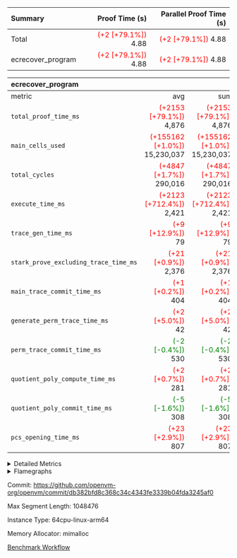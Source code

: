 | Summary | Proof Time (s) | Parallel Proof Time (s) |
|:---|---:|---:|
| Total | <span style='color: red'>(+2 [+79.1%])</span> 4.88 | <span style='color: red'>(+2 [+79.1%])</span> 4.88 |
| ecrecover_program | <span style='color: red'>(+2 [+79.1%])</span> 4.88 | <span style='color: red'>(+2 [+79.1%])</span> 4.88 |


| ecrecover_program |||||
|:---|---:|---:|---:|---:|
|metric|avg|sum|max|min|
| `total_proof_time_ms ` | <span style='color: red'>(+2153 [+79.1%])</span> 4,876 | <span style='color: red'>(+2153 [+79.1%])</span> 4,876 | <span style='color: red'>(+2153 [+79.1%])</span> 4,876 | <span style='color: red'>(+2153 [+79.1%])</span> 4,876 |
| `main_cells_used     ` | <span style='color: red'>(+155162 [+1.0%])</span> 15,230,037 | <span style='color: red'>(+155162 [+1.0%])</span> 15,230,037 | <span style='color: red'>(+155162 [+1.0%])</span> 15,230,037 | <span style='color: red'>(+155162 [+1.0%])</span> 15,230,037 |
| `total_cycles        ` | <span style='color: red'>(+4847 [+1.7%])</span> 290,016 | <span style='color: red'>(+4847 [+1.7%])</span> 290,016 | <span style='color: red'>(+4847 [+1.7%])</span> 290,016 | <span style='color: red'>(+4847 [+1.7%])</span> 290,016 |
| `execute_time_ms     ` | <span style='color: red'>(+2123 [+712.4%])</span> 2,421 | <span style='color: red'>(+2123 [+712.4%])</span> 2,421 | <span style='color: red'>(+2123 [+712.4%])</span> 2,421 | <span style='color: red'>(+2123 [+712.4%])</span> 2,421 |
| `trace_gen_time_ms   ` | <span style='color: red'>(+9 [+12.9%])</span> 79 | <span style='color: red'>(+9 [+12.9%])</span> 79 | <span style='color: red'>(+9 [+12.9%])</span> 79 | <span style='color: red'>(+9 [+12.9%])</span> 79 |
| `stark_prove_excluding_trace_time_ms` | <span style='color: red'>(+21 [+0.9%])</span> 2,376 | <span style='color: red'>(+21 [+0.9%])</span> 2,376 | <span style='color: red'>(+21 [+0.9%])</span> 2,376 | <span style='color: red'>(+21 [+0.9%])</span> 2,376 |
| `main_trace_commit_time_ms` | <span style='color: red'>(+1 [+0.2%])</span> 404 | <span style='color: red'>(+1 [+0.2%])</span> 404 | <span style='color: red'>(+1 [+0.2%])</span> 404 | <span style='color: red'>(+1 [+0.2%])</span> 404 |
| `generate_perm_trace_time_ms` | <span style='color: red'>(+2 [+5.0%])</span> 42 | <span style='color: red'>(+2 [+5.0%])</span> 42 | <span style='color: red'>(+2 [+5.0%])</span> 42 | <span style='color: red'>(+2 [+5.0%])</span> 42 |
| `perm_trace_commit_time_ms` | <span style='color: green'>(-2 [-0.4%])</span> 530 | <span style='color: green'>(-2 [-0.4%])</span> 530 | <span style='color: green'>(-2 [-0.4%])</span> 530 | <span style='color: green'>(-2 [-0.4%])</span> 530 |
| `quotient_poly_compute_time_ms` | <span style='color: red'>(+2 [+0.7%])</span> 281 | <span style='color: red'>(+2 [+0.7%])</span> 281 | <span style='color: red'>(+2 [+0.7%])</span> 281 | <span style='color: red'>(+2 [+0.7%])</span> 281 |
| `quotient_poly_commit_time_ms` | <span style='color: green'>(-5 [-1.6%])</span> 308 | <span style='color: green'>(-5 [-1.6%])</span> 308 | <span style='color: green'>(-5 [-1.6%])</span> 308 | <span style='color: green'>(-5 [-1.6%])</span> 308 |
| `pcs_opening_time_ms ` | <span style='color: red'>(+23 [+2.9%])</span> 807 | <span style='color: red'>(+23 [+2.9%])</span> 807 | <span style='color: red'>(+23 [+2.9%])</span> 807 | <span style='color: red'>(+23 [+2.9%])</span> 807 |



<details>
<summary>Detailed Metrics</summary>

| group | num_segments | keygen_time_ms | commit_exe_time_ms |
| --- | --- | --- | --- |
| ecrecover_program | 1 | 1,163 | 10 | 

| group | air_name | quotient_deg | interactions | constraints |
| --- | --- | --- | --- | --- |
| ecrecover_program | AccessAdapterAir<16> | 2 | 5 | 14 | 
| ecrecover_program | AccessAdapterAir<2> | 2 | 5 | 14 | 
| ecrecover_program | AccessAdapterAir<32> | 2 | 5 | 14 | 
| ecrecover_program | AccessAdapterAir<4> | 2 | 5 | 14 | 
| ecrecover_program | AccessAdapterAir<64> | 2 | 5 | 14 | 
| ecrecover_program | AccessAdapterAir<8> | 2 | 5 | 14 | 
| ecrecover_program | BitwiseOperationLookupAir<8> | 2 | 2 | 4 | 
| ecrecover_program | KeccakVmAir | 2 | 321 | 4,571 | 
| ecrecover_program | MemoryMerkleAir<8> | 2 | 4 | 40 | 
| ecrecover_program | PersistentBoundaryAir<8> | 2 | 3 | 6 | 
| ecrecover_program | PhantomAir | 2 | 3 | 5 | 
| ecrecover_program | Poseidon2PeripheryAir<BabyBearParameters>, 1> | 2 | 1 | 286 | 
| ecrecover_program | ProgramAir | 1 | 1 | 4 | 
| ecrecover_program | RangeTupleCheckerAir<2> | 1 | 1 | 4 | 
| ecrecover_program | VariableRangeCheckerAir | 1 | 1 | 4 | 
| ecrecover_program | VmAirWrapper<Rv32BaseAluAdapterAir, BaseAluCoreAir<4, 8> | 2 | 19 | 43 | 
| ecrecover_program | VmAirWrapper<Rv32BaseAluAdapterAir, LessThanCoreAir<4, 8> | 2 | 17 | 39 | 
| ecrecover_program | VmAirWrapper<Rv32BaseAluAdapterAir, ShiftCoreAir<4, 8> | 2 | 23 | 90 | 
| ecrecover_program | VmAirWrapper<Rv32BranchAdapterAir, BranchEqualCoreAir<4> | 2 | 11 | 25 | 
| ecrecover_program | VmAirWrapper<Rv32BranchAdapterAir, BranchLessThanCoreAir<4, 8> | 2 | 13 | 41 | 
| ecrecover_program | VmAirWrapper<Rv32CondRdWriteAdapterAir, Rv32JalLuiCoreAir> | 2 | 10 | 22 | 
| ecrecover_program | VmAirWrapper<Rv32HintStoreAdapterAir, Rv32HintStoreCoreAir> | 2 | 15 | 17 | 
| ecrecover_program | VmAirWrapper<Rv32IsEqualModAdapterAir<2, 1, 32, 32>, ModularIsEqualCoreAir<32, 4, 8> | 2 | 25 | 223 | 
| ecrecover_program | VmAirWrapper<Rv32JalrAdapterAir, Rv32JalrCoreAir> | 2 | 16 | 20 | 
| ecrecover_program | VmAirWrapper<Rv32LoadStoreAdapterAir, LoadSignExtendCoreAir<4, 8> | 2 | 18 | 33 | 
| ecrecover_program | VmAirWrapper<Rv32LoadStoreAdapterAir, LoadStoreCoreAir<4> | 2 | 17 | 38 | 
| ecrecover_program | VmAirWrapper<Rv32MultAdapterAir, DivRemCoreAir<4, 8> | 2 | 25 | 88 | 
| ecrecover_program | VmAirWrapper<Rv32MultAdapterAir, MulHCoreAir<4, 8> | 2 | 24 | 38 | 
| ecrecover_program | VmAirWrapper<Rv32MultAdapterAir, MultiplicationCoreAir<4, 8> | 2 | 19 | 26 | 
| ecrecover_program | VmAirWrapper<Rv32RdWriteAdapterAir, Rv32AuipcCoreAir> | 2 | 11 | 15 | 
| ecrecover_program | VmAirWrapper<Rv32VecHeapAdapterAir<1, 2, 2, 32, 32>, FieldExpressionCoreAir> | 2 | 411 | 449 | 
| ecrecover_program | VmAirWrapper<Rv32VecHeapAdapterAir<2, 1, 1, 32, 32>, ModularAddSubCoreAir> | 2 | 94 | 126 | 
| ecrecover_program | VmAirWrapper<Rv32VecHeapAdapterAir<2, 1, 1, 32, 32>, ModularMulDivCoreAir> | 2 | 156 | 188 | 
| ecrecover_program | VmAirWrapper<Rv32VecHeapAdapterAir<2, 2, 2, 32, 32>, FieldExpressionCoreAir> | 2 | 422 | 456 | 
| ecrecover_program | VmConnectorAir | 2 | 3 | 9 | 

| group | air_name | dsl_ir | opcode | segment | cells_used |
| --- | --- | --- | --- | --- | --- |
| ecrecover_program | <Rv32BaseAluAdapterAir,BaseAluCoreAir<4, 8>> |  | ADD | 0 | 2,644,776 | 
| ecrecover_program | <Rv32BaseAluAdapterAir,BaseAluCoreAir<4, 8>> |  | AND | 0 | 559,512 | 
| ecrecover_program | <Rv32BaseAluAdapterAir,BaseAluCoreAir<4, 8>> |  | OR | 0 | 250,740 | 
| ecrecover_program | <Rv32BaseAluAdapterAir,BaseAluCoreAir<4, 8>> |  | SUB | 0 | 318,600 | 
| ecrecover_program | <Rv32BaseAluAdapterAir,BaseAluCoreAir<4, 8>> |  | XOR | 0 | 900 | 
| ecrecover_program | <Rv32BaseAluAdapterAir,LessThanCoreAir<4, 8>> |  | SLTU | 0 | 74,407 | 
| ecrecover_program | <Rv32BaseAluAdapterAir,ShiftCoreAir<4, 8>> |  | SLL | 0 | 228,536 | 
| ecrecover_program | <Rv32BaseAluAdapterAir,ShiftCoreAir<4, 8>> |  | SRL | 0 | 238,023 | 
| ecrecover_program | <Rv32BranchAdapterAir,BranchEqualCoreAir<4>> |  | BEQ | 0 | 275,912 | 
| ecrecover_program | <Rv32BranchAdapterAir,BranchEqualCoreAir<4>> |  | BNE | 0 | 124,202 | 
| ecrecover_program | <Rv32BranchAdapterAir,BranchLessThanCoreAir<4, 8>> |  | BGEU | 0 | 29,600 | 
| ecrecover_program | <Rv32BranchAdapterAir,BranchLessThanCoreAir<4, 8>> |  | BLT | 0 | 384 | 
| ecrecover_program | <Rv32BranchAdapterAir,BranchLessThanCoreAir<4, 8>> |  | BLTU | 0 | 719,648 | 
| ecrecover_program | <Rv32CondRdWriteAdapterAir,Rv32JalLuiCoreAir> |  | JAL | 0 | 22,734 | 
| ecrecover_program | <Rv32CondRdWriteAdapterAir,Rv32JalLuiCoreAir> |  | LUI | 0 | 50,274 | 
| ecrecover_program | <Rv32HintStoreAdapterAir,Rv32HintStoreCoreAir> |  | HINT_STOREW | 0 | 5,564 | 
| ecrecover_program | <Rv32IsEqualModAdapterAir<2, 1, 32, 32>,ModularIsEqualCoreAir<32, 4, 8>> |  | IS_EQ | 0 | 531,698 | 
| ecrecover_program | <Rv32IsEqualModAdapterAir<2, 1, 32, 32>,ModularIsEqualCoreAir<32, 4, 8>> |  | SETUP_ISEQ | 0 | 332 | 
| ecrecover_program | <Rv32JalrAdapterAir,Rv32JalrCoreAir> |  | JALR | 0 | 186,060 | 
| ecrecover_program | <Rv32LoadStoreAdapterAir,LoadSignExtendCoreAir<4, 8>> |  | LOADB | 0 | 132,300 | 
| ecrecover_program | <Rv32LoadStoreAdapterAir,LoadStoreCoreAir<4>> |  | LOADBU | 0 | 98,000 | 
| ecrecover_program | <Rv32LoadStoreAdapterAir,LoadStoreCoreAir<4>> |  | LOADW | 0 | 550,640 | 
| ecrecover_program | <Rv32LoadStoreAdapterAir,LoadStoreCoreAir<4>> |  | STOREB | 0 | 1,037,520 | 
| ecrecover_program | <Rv32LoadStoreAdapterAir,LoadStoreCoreAir<4>> |  | STOREW | 0 | 2,698,080 | 
| ecrecover_program | <Rv32MultAdapterAir,DivRemCoreAir<4, 8>> |  | DIVU | 0 | 285 | 
| ecrecover_program | <Rv32MultAdapterAir,MulHCoreAir<4, 8>> |  | MULHU | 0 | 195 | 
| ecrecover_program | <Rv32MultAdapterAir,MultiplicationCoreAir<4, 8>> |  | MUL | 0 | 79,329 | 
| ecrecover_program | <Rv32RdWriteAdapterAir,Rv32AuipcCoreAir> |  | AUIPC | 0 | 71,022 | 
| ecrecover_program | <Rv32VecHeapAdapterAir<1, 2, 2, 32, 32>,FieldExpressionCoreAir> |  | EcDouble | 0 | 690,153 | 
| ecrecover_program | <Rv32VecHeapAdapterAir<2, 1, 1, 32, 32>,ModularAddSubCoreAir> |  | ModularAddSub | 0 | 1,393 | 
| ecrecover_program | <Rv32VecHeapAdapterAir<2, 1, 1, 32, 32>,ModularMulDivCoreAir> |  | ModularMulDiv | 0 | 7,047 | 
| ecrecover_program | <Rv32VecHeapAdapterAir<2, 2, 2, 32, 32>,FieldExpressionCoreAir> |  | EcAddNe | 0 | 449,394 | 
| ecrecover_program | AccessAdapter<16> |  | EcAddNe | 0 | 27,175 | 
| ecrecover_program | AccessAdapter<16> |  | EcDouble | 0 | 1,600 | 
| ecrecover_program | AccessAdapter<16> |  | IS_EQ | 0 | 133,850 | 
| ecrecover_program | AccessAdapter<16> |  | LOADBU | 0 | 125 | 
| ecrecover_program | AccessAdapter<16> |  | LOADW | 0 | 17,625 | 
| ecrecover_program | AccessAdapter<16> |  | ModularAddSub | 0 | 700 | 
| ecrecover_program | AccessAdapter<16> |  | ModularMulDiv | 0 | 2,000 | 
| ecrecover_program | AccessAdapter<16> |  | STOREB | 0 | 65,425 | 
| ecrecover_program | AccessAdapter<16> |  | STOREW | 0 | 67,325 | 
| ecrecover_program | AccessAdapter<2> |  | ModularAddSub | 0 | 726 | 
| ecrecover_program | AccessAdapter<32> |  | EcAddNe | 0 | 22,304 | 
| ecrecover_program | AccessAdapter<32> |  | EcDouble | 0 | 1,312 | 
| ecrecover_program | AccessAdapter<32> |  | IS_EQ | 0 | 109,757 | 
| ecrecover_program | AccessAdapter<32> |  | LOADBU | 0 | 205 | 
| ecrecover_program | AccessAdapter<32> |  | LOADW | 0 | 14,350 | 
| ecrecover_program | AccessAdapter<32> |  | ModularAddSub | 0 | 574 | 
| ecrecover_program | AccessAdapter<32> |  | ModularMulDiv | 0 | 1,640 | 
| ecrecover_program | AccessAdapter<32> |  | STOREB | 0 | 106,600 | 
| ecrecover_program | AccessAdapter<32> |  | STOREW | 0 | 2,296 | 
| ecrecover_program | AccessAdapter<4> |  | ModularAddSub | 0 | 442 | 
| ecrecover_program | AccessAdapter<8> |  | ADD | 0 | 68 | 
| ecrecover_program | AccessAdapter<8> |  | AUIPC | 0 | 34 | 
| ecrecover_program | AccessAdapter<8> |  | EcAddNe | 0 | 36,890 | 
| ecrecover_program | AccessAdapter<8> |  | EcDouble | 0 | 2,176 | 
| ecrecover_program | AccessAdapter<8> |  | HINT_STOREW | 0 | 1,581 | 
| ecrecover_program | AccessAdapter<8> |  | IS_EQ | 0 | 182,036 | 
| ecrecover_program | AccessAdapter<8> |  | KECCAK256 | 0 | 68 | 
| ecrecover_program | AccessAdapter<8> |  | LOADBU | 0 | 85 | 
| ecrecover_program | AccessAdapter<8> |  | LOADW | 0 | 24,276 | 
| ecrecover_program | AccessAdapter<8> |  | LUI | 0 | 17 | 
| ecrecover_program | AccessAdapter<8> |  | ModularAddSub | 0 | 969 | 
| ecrecover_program | AccessAdapter<8> |  | ModularMulDiv | 0 | 2,720 | 
| ecrecover_program | AccessAdapter<8> |  | STOREB | 0 | 45,424 | 
| ecrecover_program | AccessAdapter<8> |  | STOREW | 0 | 158,066 | 
| ecrecover_program | Boundary |  | ADD | 0 | 160 | 
| ecrecover_program | Boundary |  | AUIPC | 0 | 80 | 
| ecrecover_program | Boundary |  | EcAddNe | 0 | 160 | 
| ecrecover_program | Boundary |  | HINT_STOREW | 0 | 3,720 | 
| ecrecover_program | Boundary |  | KECCAK256 | 0 | 160 | 
| ecrecover_program | Boundary |  | LOADW | 0 | 520 | 
| ecrecover_program | Boundary |  | LUI | 0 | 40 | 
| ecrecover_program | Boundary |  | ModularAddSub | 0 | 680 | 
| ecrecover_program | Boundary |  | STOREB | 0 | 1,240 | 
| ecrecover_program | Boundary |  | STOREW | 0 | 52,840 | 
| ecrecover_program | KeccakVmAir |  | KECCAK256 | 0 | 379,680 | 
| ecrecover_program | Merkle |  | ADD | 0 | 64 | 
| ecrecover_program | Merkle |  | AUIPC | 0 | 64 | 
| ecrecover_program | Merkle |  | EcAddNe | 0 | 256 | 
| ecrecover_program | Merkle |  | HINT_STOREW | 0 | 6,464 | 
| ecrecover_program | Merkle |  | KECCAK256 | 0 | 128 | 
| ecrecover_program | Merkle |  | LOADW | 0 | 3,584 | 
| ecrecover_program | Merkle |  | ModularAddSub | 0 | 2,624 | 
| ecrecover_program | Merkle |  | STOREB | 0 | 2,752 | 
| ecrecover_program | Merkle |  | STOREW | 0 | 85,312 | 
| ecrecover_program | PhantomAir |  | PHANTOM | 0 | 270 | 

| group | air_name | segment | rows | prep_cols | perm_cols | main_cols | cells |
| --- | --- | --- | --- | --- | --- | --- | --- |
| ecrecover_program | AccessAdapterAir<16> | 0 | 16,384 |  | 24 | 25 | 802,816 | 
| ecrecover_program | AccessAdapterAir<2> | 0 | 256 |  | 24 | 11 | 8,960 | 
| ecrecover_program | AccessAdapterAir<32> | 0 | 8,192 |  | 24 | 41 | 532,480 | 
| ecrecover_program | AccessAdapterAir<4> | 0 | 128 |  | 24 | 13 | 4,736 | 
| ecrecover_program | AccessAdapterAir<8> | 0 | 32,768 |  | 24 | 17 | 1,343,488 | 
| ecrecover_program | BitwiseOperationLookupAir<8> | 0 | 65,536 | 3 | 8 | 2 | 655,360 | 
| ecrecover_program | KeccakVmAir | 0 | 128 |  | 1,288 | 3,164 | 569,856 | 
| ecrecover_program | MemoryMerkleAir<8> | 0 | 4,096 |  | 20 | 32 | 212,992 | 
| ecrecover_program | PersistentBoundaryAir<8> | 0 | 4,096 |  | 12 | 20 | 131,072 | 
| ecrecover_program | PhantomAir | 0 | 64 |  | 12 | 6 | 1,152 | 
| ecrecover_program | Poseidon2PeripheryAir<BabyBearParameters>, 1> | 0 | 4,096 |  | 8 | 300 | 1,261,568 | 
| ecrecover_program | ProgramAir | 0 | 16,384 |  | 8 | 10 | 294,912 | 
| ecrecover_program | RangeTupleCheckerAir<2> | 0 | 524,288 | 2 | 8 | 1 | 4,718,592 | 
| ecrecover_program | VariableRangeCheckerAir | 0 | 262,144 | 2 | 8 | 1 | 2,359,296 | 
| ecrecover_program | VmAirWrapper<Rv32BaseAluAdapterAir, BaseAluCoreAir<4, 8> | 0 | 131,072 |  | 80 | 36 | 15,204,352 | 
| ecrecover_program | VmAirWrapper<Rv32BaseAluAdapterAir, LessThanCoreAir<4, 8> | 0 | 2,048 |  | 40 | 37 | 157,696 | 
| ecrecover_program | VmAirWrapper<Rv32BaseAluAdapterAir, ShiftCoreAir<4, 8> | 0 | 16,384 |  | 52 | 53 | 1,720,320 | 
| ecrecover_program | VmAirWrapper<Rv32BranchAdapterAir, BranchEqualCoreAir<4> | 0 | 16,384 |  | 48 | 26 | 1,212,416 | 
| ecrecover_program | VmAirWrapper<Rv32BranchAdapterAir, BranchLessThanCoreAir<4, 8> | 0 | 32,768 |  | 56 | 32 | 2,883,584 | 
| ecrecover_program | VmAirWrapper<Rv32CondRdWriteAdapterAir, Rv32JalLuiCoreAir> | 0 | 4,096 |  | 44 | 18 | 253,952 | 
| ecrecover_program | VmAirWrapper<Rv32HintStoreAdapterAir, Rv32HintStoreCoreAir> | 0 | 256 |  | 36 | 26 | 15,872 | 
| ecrecover_program | VmAirWrapper<Rv32IsEqualModAdapterAir<2, 1, 32, 32>, ModularIsEqualCoreAir<32, 4, 8> | 0 | 4,096 |  | 56 | 166 | 909,312 | 
| ecrecover_program | VmAirWrapper<Rv32JalrAdapterAir, Rv32JalrCoreAir> | 0 | 8,192 |  | 36 | 28 | 524,288 | 
| ecrecover_program | VmAirWrapper<Rv32LoadStoreAdapterAir, LoadSignExtendCoreAir<4, 8> | 0 | 4,096 |  | 76 | 35 | 454,656 | 
| ecrecover_program | VmAirWrapper<Rv32LoadStoreAdapterAir, LoadStoreCoreAir<4> | 0 | 131,072 |  | 72 | 40 | 14,680,064 | 
| ecrecover_program | VmAirWrapper<Rv32MultAdapterAir, DivRemCoreAir<4, 8> | 0 | 8 |  | 104 | 57 | 1,288 | 
| ecrecover_program | VmAirWrapper<Rv32MultAdapterAir, MulHCoreAir<4, 8> | 0 | 8 |  | 100 | 39 | 1,112 | 
| ecrecover_program | VmAirWrapper<Rv32MultAdapterAir, MultiplicationCoreAir<4, 8> | 0 | 4,096 |  | 80 | 31 | 454,656 | 
| ecrecover_program | VmAirWrapper<Rv32RdWriteAdapterAir, Rv32AuipcCoreAir> | 0 | 4,096 |  | 28 | 21 | 200,704 | 
| ecrecover_program | VmAirWrapper<Rv32VecHeapAdapterAir<1, 2, 2, 32, 32>, FieldExpressionCoreAir> | 0 | 2,048 |  | 828 | 543 | 2,807,808 | 
| ecrecover_program | VmAirWrapper<Rv32VecHeapAdapterAir<2, 1, 1, 32, 32>, ModularAddSubCoreAir> | 0 | 8 |  | 192 | 199 | 3,128 | 
| ecrecover_program | VmAirWrapper<Rv32VecHeapAdapterAir<2, 1, 1, 32, 32>, ModularMulDivCoreAir> | 0 | 16 |  | 316 | 261 | 9,232 | 
| ecrecover_program | VmAirWrapper<Rv32VecHeapAdapterAir<2, 2, 2, 32, 32>, FieldExpressionCoreAir> | 0 | 1,024 |  | 848 | 619 | 1,502,208 | 
| ecrecover_program | VmConnectorAir | 0 | 2 | 1 | 12 | 4 | 32 | 

| group | chip_name | segment | rows_used |
| --- | --- | --- | --- |
| ecrecover_program | <Rv32BaseAluAdapterAir,BaseAluCoreAir<4, 8>> | 0 | 104,848 | 
| ecrecover_program | <Rv32BaseAluAdapterAir,LessThanCoreAir<4, 8>> | 0 | 2,011 | 
| ecrecover_program | <Rv32BaseAluAdapterAir,ShiftCoreAir<4, 8>> | 0 | 8,803 | 
| ecrecover_program | <Rv32BranchAdapterAir,BranchEqualCoreAir<4>> | 0 | 15,389 | 
| ecrecover_program | <Rv32BranchAdapterAir,BranchLessThanCoreAir<4, 8>> | 0 | 23,426 | 
| ecrecover_program | <Rv32CondRdWriteAdapterAir,Rv32JalLuiCoreAir> | 0 | 4,056 | 
| ecrecover_program | <Rv32HintStoreAdapterAir,Rv32HintStoreCoreAir> | 0 | 214 | 
| ecrecover_program | <Rv32IsEqualModAdapterAir<2, 1, 32, 32>,ModularIsEqualCoreAir<32, 4, 8>> | 0 | 3,194 | 
| ecrecover_program | <Rv32JalrAdapterAir,Rv32JalrCoreAir> | 0 | 6,645 | 
| ecrecover_program | <Rv32LoadStoreAdapterAir,LoadSignExtendCoreAir<4, 8>> | 0 | 3,780 | 
| ecrecover_program | <Rv32LoadStoreAdapterAir,LoadStoreCoreAir<4>> | 0 | 109,606 | 
| ecrecover_program | <Rv32MultAdapterAir,DivRemCoreAir<4, 8>> | 0 | 5 | 
| ecrecover_program | <Rv32MultAdapterAir,MulHCoreAir<4, 8>> | 0 | 5 | 
| ecrecover_program | <Rv32MultAdapterAir,MultiplicationCoreAir<4, 8>> | 0 | 2,559 | 
| ecrecover_program | <Rv32RdWriteAdapterAir,Rv32AuipcCoreAir> | 0 | 3,383 | 
| ecrecover_program | <Rv32VecHeapAdapterAir<1, 2, 2, 32, 32>,FieldExpressionCoreAir> | 0 | 1,271 | 
| ecrecover_program | <Rv32VecHeapAdapterAir<2, 1, 1, 32, 32>,ModularAddSubCoreAir> | 0 | 6 | 
| ecrecover_program | <Rv32VecHeapAdapterAir<2, 1, 1, 32, 32>,ModularMulDivCoreAir> | 0 | 16 | 
| ecrecover_program | <Rv32VecHeapAdapterAir<2, 2, 2, 32, 32>,FieldExpressionCoreAir> | 0 | 726 | 
| ecrecover_program | AccessAdapter<16> | 0 | 13,226 | 
| ecrecover_program | AccessAdapter<2> | 0 | 132 | 
| ecrecover_program | AccessAdapter<32> | 0 | 6,614 | 
| ecrecover_program | AccessAdapter<4> | 0 | 68 | 
| ecrecover_program | AccessAdapter<8> | 0 | 27,050 | 
| ecrecover_program | Arc<BabyBearParameters>, 1> | 0 | 2,061 | 
| ecrecover_program | BitwiseOperationLookupAir<8> | 0 | 65,536 | 
| ecrecover_program | Boundary | 0 | 2,982 | 
| ecrecover_program | KeccakVmAir | 0 | 120 | 
| ecrecover_program | Merkle | 0 | 3,274 | 
| ecrecover_program | PhantomAir | 0 | 45 | 
| ecrecover_program | ProgramChip | 0 | 8,576 | 
| ecrecover_program | RangeTupleCheckerAir<2> | 0 | 524,288 | 
| ecrecover_program | VariableRangeCheckerAir | 0 | 262,144 | 
| ecrecover_program | VmConnectorAir | 0 | 2 | 

| group | dsl_ir | opcode | segment | frequency |
| --- | --- | --- | --- | --- |
| ecrecover_program |  | ADD | 0 | 73,466 | 
| ecrecover_program |  | AND | 0 | 15,542 | 
| ecrecover_program |  | AUIPC | 0 | 3,383 | 
| ecrecover_program |  | BEQ | 0 | 10,612 | 
| ecrecover_program |  | BGEU | 0 | 925 | 
| ecrecover_program |  | BLT | 0 | 12 | 
| ecrecover_program |  | BLTU | 0 | 22,489 | 
| ecrecover_program |  | BNE | 0 | 4,777 | 
| ecrecover_program |  | DIVU | 0 | 5 | 
| ecrecover_program |  | EcAddNe | 0 | 726 | 
| ecrecover_program |  | EcDouble | 0 | 1,271 | 
| ecrecover_program |  | HINT_STOREW | 0 | 214 | 
| ecrecover_program |  | IS_EQ | 0 | 3,203 | 
| ecrecover_program |  | JAL | 0 | 1,263 | 
| ecrecover_program |  | JALR | 0 | 6,645 | 
| ecrecover_program |  | KECCAK256 | 0 | 5 | 
| ecrecover_program |  | LOADB | 0 | 3,780 | 
| ecrecover_program |  | LOADBU | 0 | 2,450 | 
| ecrecover_program |  | LOADW | 0 | 13,766 | 
| ecrecover_program |  | LUI | 0 | 2,793 | 
| ecrecover_program |  | MUL | 0 | 2,559 | 
| ecrecover_program |  | MULHU | 0 | 5 | 
| ecrecover_program |  | ModularAddSub | 0 | 7 | 
| ecrecover_program |  | ModularMulDiv | 0 | 27 | 
| ecrecover_program |  | OR | 0 | 6,965 | 
| ecrecover_program |  | PHANTOM | 0 | 45 | 
| ecrecover_program |  | SETUP_ISEQ | 0 | 2 | 
| ecrecover_program |  | SLL | 0 | 4,312 | 
| ecrecover_program |  | SLTU | 0 | 2,011 | 
| ecrecover_program |  | SRL | 0 | 4,491 | 
| ecrecover_program |  | STOREB | 0 | 25,938 | 
| ecrecover_program |  | STOREW | 0 | 67,452 | 
| ecrecover_program |  | SUB | 0 | 8,850 | 
| ecrecover_program |  | XOR | 0 | 25 | 

| group | segment | trace_gen_time_ms | total_proof_time_ms | total_cycles | total_cells | stark_prove_excluding_trace_time_ms | quotient_poly_compute_time_ms | quotient_poly_commit_time_ms | perm_trace_commit_time_ms | pcs_opening_time_ms | main_trace_commit_time_ms | main_cells_used | generate_perm_trace_time_ms | execute_time_ms |
| --- | --- | --- | --- | --- | --- | --- | --- | --- | --- | --- | --- | --- | --- | --- |
| ecrecover_program | 0 | 79 | 4,876 | 290,016 | 55,907,135 | 2,376 | 281 | 308 | 530 | 807 | 404 | 15,230,037 | 42 | 2,421 | 

</details>


<details>
<summary>Flamegraphs</summary>

[![](https://openvm-public-data-sandbox-us-east-1.s3.us-east-1.amazonaws.com/benchmark/github/flamegraphs/db382bfd8c368c34c4343fe3339b04fda3245af0/ecrecover-db382bfd8c368c34c4343fe3339b04fda3245af0-ecrecover_program.dsl_ir.opcode.air_name.cells_used.reverse.svg)](https://openvm-public-data-sandbox-us-east-1.s3.us-east-1.amazonaws.com/benchmark/github/flamegraphs/db382bfd8c368c34c4343fe3339b04fda3245af0/ecrecover-db382bfd8c368c34c4343fe3339b04fda3245af0-ecrecover_program.dsl_ir.opcode.air_name.cells_used.reverse.svg)
[![](https://openvm-public-data-sandbox-us-east-1.s3.us-east-1.amazonaws.com/benchmark/github/flamegraphs/db382bfd8c368c34c4343fe3339b04fda3245af0/ecrecover-db382bfd8c368c34c4343fe3339b04fda3245af0-ecrecover_program.dsl_ir.opcode.air_name.cells_used.svg)](https://openvm-public-data-sandbox-us-east-1.s3.us-east-1.amazonaws.com/benchmark/github/flamegraphs/db382bfd8c368c34c4343fe3339b04fda3245af0/ecrecover-db382bfd8c368c34c4343fe3339b04fda3245af0-ecrecover_program.dsl_ir.opcode.air_name.cells_used.svg)
[![](https://openvm-public-data-sandbox-us-east-1.s3.us-east-1.amazonaws.com/benchmark/github/flamegraphs/db382bfd8c368c34c4343fe3339b04fda3245af0/ecrecover-db382bfd8c368c34c4343fe3339b04fda3245af0-ecrecover_program.dsl_ir.opcode.frequency.reverse.svg)](https://openvm-public-data-sandbox-us-east-1.s3.us-east-1.amazonaws.com/benchmark/github/flamegraphs/db382bfd8c368c34c4343fe3339b04fda3245af0/ecrecover-db382bfd8c368c34c4343fe3339b04fda3245af0-ecrecover_program.dsl_ir.opcode.frequency.reverse.svg)
[![](https://openvm-public-data-sandbox-us-east-1.s3.us-east-1.amazonaws.com/benchmark/github/flamegraphs/db382bfd8c368c34c4343fe3339b04fda3245af0/ecrecover-db382bfd8c368c34c4343fe3339b04fda3245af0-ecrecover_program.dsl_ir.opcode.frequency.svg)](https://openvm-public-data-sandbox-us-east-1.s3.us-east-1.amazonaws.com/benchmark/github/flamegraphs/db382bfd8c368c34c4343fe3339b04fda3245af0/ecrecover-db382bfd8c368c34c4343fe3339b04fda3245af0-ecrecover_program.dsl_ir.opcode.frequency.svg)

</details>

Commit: https://github.com/openvm-org/openvm/commit/db382bfd8c368c34c4343fe3339b04fda3245af0

Max Segment Length: 1048476

Instance Type: 64cpu-linux-arm64

Memory Allocator: mimalloc

[Benchmark Workflow](https://github.com/openvm-org/openvm/actions/runs/12641303587)
